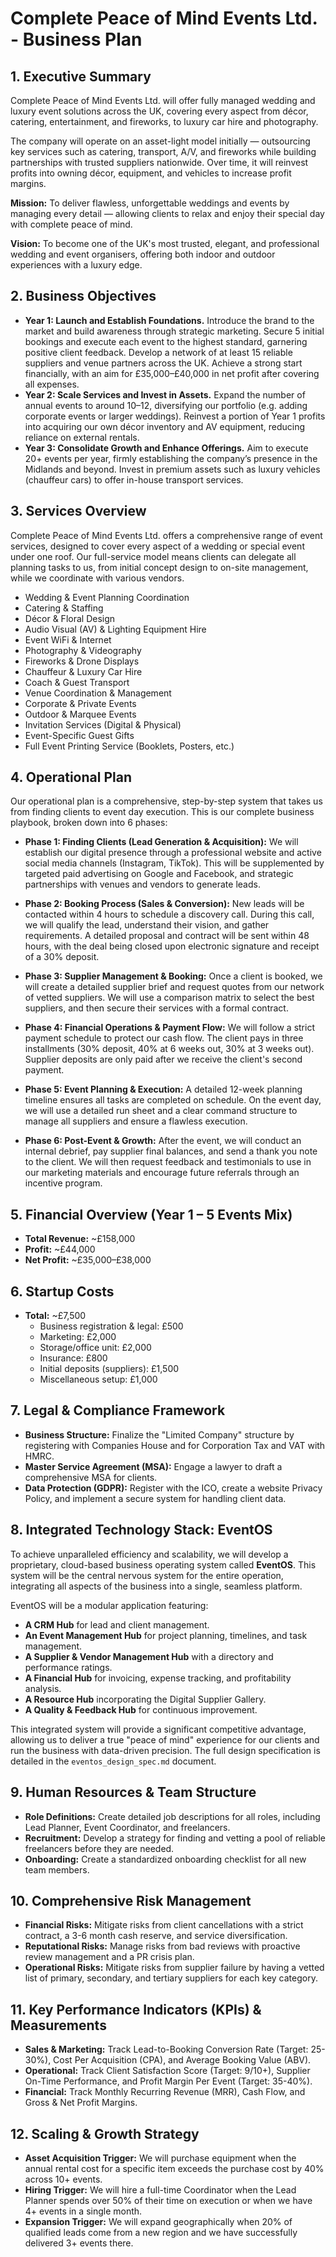 # Complete Peace of Mind Events Ltd. - Business Plan

## 1. Executive Summary

Complete Peace of Mind Events Ltd. will offer fully managed wedding and luxury event solutions across the UK, covering every aspect from décor, catering, entertainment, and fireworks, to luxury car hire and photography.

The company will operate on an asset-light model initially — outsourcing key services such as catering, transport, A/V, and fireworks while building partnerships with trusted suppliers nationwide. Over time, it will reinvest profits into owning décor, equipment, and vehicles to increase profit margins.

**Mission:** To deliver flawless, unforgettable weddings and events by managing every detail — allowing clients to relax and enjoy their special day with complete peace of mind.

**Vision:** To become one of the UK's most trusted, elegant, and professional wedding and event organisers, offering both indoor and outdoor experiences with a luxury edge.

## 2. Business Objectives

*   **Year 1: Launch and Establish Foundations.** Introduce the brand to the market and build awareness through strategic marketing. Secure 5 initial bookings and execute each event to the highest standard, garnering positive client feedback. Develop a network of at least 15 reliable suppliers and venue partners across the UK. Achieve a strong start financially, with an aim for £35,000–£40,000 in net profit after covering all expenses.
*   **Year 2: Scale Services and Invest in Assets.** Expand the number of annual events to around 10–12, diversifying our portfolio (e.g. adding corporate events or larger weddings). Reinvest a portion of Year 1 profits into acquiring our own décor inventory and AV equipment, reducing reliance on external rentals.
*   **Year 3: Consolidate Growth and Enhance Offerings.** Aim to execute 20+ events per year, firmly establishing the company’s presence in the Midlands and beyond. Invest in premium assets such as luxury vehicles (chauffeur cars) to offer in-house transport services.

## 3. Services Overview

Complete Peace of Mind Events Ltd. offers a comprehensive range of event services, designed to cover every aspect of a wedding or special event under one roof. Our full-service model means clients can delegate all planning tasks to us, from initial concept design to on-site management, while we coordinate with various vendors.

*   Wedding & Event Planning Coordination
*   Catering & Staffing
*   Décor & Floral Design
*   Audio Visual (AV) & Lighting Equipment Hire
*   Event WiFi & Internet
*   Photography & Videography
*   Fireworks & Drone Displays
*   Chauffeur & Luxury Car Hire
*   Coach & Guest Transport
*   Venue Coordination & Management
*   Corporate & Private Events
*   Outdoor & Marquee Events
*   Invitation Services (Digital & Physical)
*   Event-Specific Guest Gifts
*   Full Event Printing Service (Booklets, Posters, etc.)

## 4. Operational Plan

Our operational plan is a comprehensive, step-by-step system that takes us from finding clients to event day execution. This is our complete business playbook, broken down into 6 phases:

*   **Phase 1: Finding Clients (Lead Generation & Acquisition):** We will establish our digital presence through a professional website and active social media channels (Instagram, TikTok). This will be supplemented by targeted paid advertising on Google and Facebook, and strategic partnerships with venues and vendors to generate leads.

*   **Phase 2: Booking Process (Sales & Conversion):** New leads will be contacted within 4 hours to schedule a discovery call. During this call, we will qualify the lead, understand their vision, and gather requirements. A detailed proposal and contract will be sent within 48 hours, with the deal being closed upon electronic signature and receipt of a 30% deposit.

*   **Phase 3: Supplier Management & Booking:** Once a client is booked, we will create a detailed supplier brief and request quotes from our network of vetted suppliers. We will use a comparison matrix to select the best suppliers, and then secure their services with a formal contract.

*   **Phase 4: Financial Operations & Payment Flow:** We will follow a strict payment schedule to protect our cash flow. The client pays in three installments (30% deposit, 40% at 6 weeks out, 30% at 3 weeks out). Supplier deposits are only paid after we receive the client's second payment.

*   **Phase 5: Event Planning & Execution:** A detailed 12-week planning timeline ensures all tasks are completed on schedule. On the event day, we will use a detailed run sheet and a clear command structure to manage all suppliers and ensure a flawless execution.

*   **Phase 6: Post-Event & Growth:** After the event, we will conduct an internal debrief, pay supplier final balances, and send a thank you note to the client. We will then request feedback and testimonials to use in our marketing materials and encourage future referrals through an incentive program.

## 5. Financial Overview (Year 1 – 5 Events Mix)

*   **Total Revenue:** ~£158,000
*   **Profit:** ~£44,000
*   **Net Profit:** ~£35,000–£38,000

## 6. Startup Costs

*   **Total:** ~£7,500
    *   Business registration & legal: £500
    *   Marketing: £2,000
    *   Storage/office unit: £2,000
    *   Insurance: £800
    *   Initial deposits (suppliers): £1,500
    *   Miscellaneous setup: £1,000

## 7. Legal & Compliance Framework

*   **Business Structure:** Finalize the "Limited Company" structure by registering with Companies House and for Corporation Tax and VAT with HMRC.
*   **Master Service Agreement (MSA):** Engage a lawyer to draft a comprehensive MSA for clients.
*   **Data Protection (GDPR):** Register with the ICO, create a website Privacy Policy, and implement a secure system for handling client data.

## 8. Integrated Technology Stack: EventOS

To achieve unparalleled efficiency and scalability, we will develop a proprietary, cloud-based business operating system called **EventOS**. This system will be the central nervous system for the entire operation, integrating all aspects of the business into a single, seamless platform.

EventOS will be a modular application featuring:
*   **A CRM Hub** for lead and client management.
*   **An Event Management Hub** for project planning, timelines, and task management.
*   **A Supplier & Vendor Management Hub** with a directory and performance ratings.
*   **A Financial Hub** for invoicing, expense tracking, and profitability analysis.
*   **A Resource Hub** incorporating the Digital Supplier Gallery.
*   **A Quality & Feedback Hub** for continuous improvement.

This integrated system will provide a significant competitive advantage, allowing us to deliver a true "peace of mind" experience for our clients and run the business with data-driven precision. The full design specification is detailed in the `eventos_design_spec.md` document.

## 9. Human Resources & Team Structure

*   **Role Definitions:** Create detailed job descriptions for all roles, including Lead Planner, Event Coordinator, and freelancers.
*   **Recruitment:** Develop a strategy for finding and vetting a pool of reliable freelancers before they are needed.
*   **Onboarding:** Create a standardized onboarding checklist for all new team members.

## 10. Comprehensive Risk Management

*   **Financial Risks:** Mitigate risks from client cancellations with a strict contract, a 3-6 month cash reserve, and service diversification.
*   **Reputational Risks:** Manage risks from bad reviews with proactive review management and a PR crisis plan.
*   **Operational Risks:** Mitigate risks from supplier failure by having a vetted list of primary, secondary, and tertiary suppliers for each key category.

## 11. Key Performance Indicators (KPIs) & Measurements

*   **Sales & Marketing:** Track Lead-to-Booking Conversion Rate (Target: 25-30%), Cost Per Acquisition (CPA), and Average Booking Value (ABV).
*   **Operational:** Track Client Satisfaction Score (Target: 9/10+), Supplier On-Time Performance, and Profit Margin Per Event (Target: 35-40%).
*   **Financial:** Track Monthly Recurring Revenue (MRR), Cash Flow, and Gross & Net Profit Margins.

## 12. Scaling & Growth Strategy

*   **Asset Acquisition Trigger:** We will purchase equipment when the annual rental cost for a specific item exceeds the purchase cost by 40% across 10+ events.
*   **Hiring Trigger:** We will hire a full-time Coordinator when the Lead Planner spends over 50% of their time on execution or when we have 4+ events in a single month.
*   **Expansion Trigger:** We will expand geographically when 20% of qualified leads come from a new region and we have successfully delivered 3+ events there.
